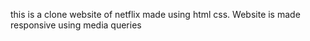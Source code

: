this is a clone website of netflix made using 
html css.
Website is made responsive using media queries
